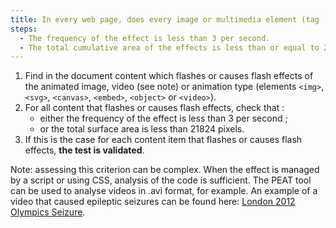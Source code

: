 ```yaml
---
title: In every web page, does every image or multimedia element (tag `<video>`, tag `<img>`, tag `<svg>`, tag `<canvas>`, tag `<embed>` or tag `<object>`) that causes a sudden change in brightness or a flash effect meet one of these conditions?
steps:
  - The frequency of the effect is less than 3 per second.
  - The total cumulative area of the effects is less than or equal to 21824 pixels.
---
```


1. Find in the document content which flashes or causes flash effects of the animated image, video (see note) or animation type (elements `<img>`, `<svg>`, `<canvas>`, `<embed>`, `<object>` or `<video>`).
2. For all content that flashes or causes flash effects, check that :
   - either the frequency of the effect is less than 3 per second ;
   - or the total surface area is less than 21824 pixels.
3. If this is the case for each content item that flashes or causes flash effects, **the test is validated**.

Note: assessing this criterion can be complex. When the effect is managed by a script or using CSS, analysis of the code is sufficient. The PEAT tool can be used to analyse videos in .avi format, for example. An example of a video that caused epileptic seizures can be found here: [ <span lang="en">London 2012 Olympics Seizure](https://www.youtube.com/watch?v=vs0hfhSje9M)</span>.

